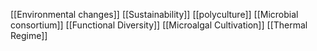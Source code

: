 [[Environmental changes]]
[[Sustainability]]
[[polyculture]]
[[Microbial consortium]]
[[Functional Diversity]]
[[Microalgal Cultivation]]
[[Thermal Regime]]
